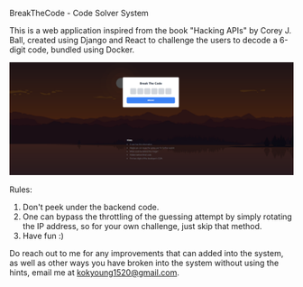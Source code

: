 BreakTheCode - Code Solver System

This is a web application inspired from the book "Hacking APIs" by Corey J. Ball, created using Django and React to challenge the users to decode a 6-digit code, bundled using Docker.

![alt text](./breakthecode-ui.png)

Rules:
1. Don't peek under the backend code.
2. One can bypass the throttling of the guessing attempt by simply rotating the IP address, so for your own challenge, just skip that method.
3. Have fun :)

Do reach out to me for any improvements that can added into the system, as well as other ways you have broken into the system without using the hints, email me at kokyoung1520@gmail.com.
